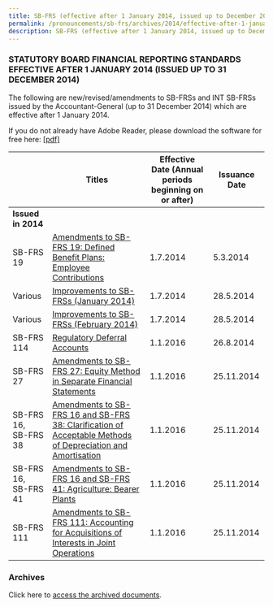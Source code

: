 ```yaml
---
title: SB-FRS (effective after 1 January 2014, issued up to December 2014)
permalink: /pronouncements/sb-frs/archives/2014/effective-after-1-january-2014-issued-up-to-december-2014/
description: SB-FRS (effective after 1 January 2014, issued up to December 2014)
---
```

### STATUTORY BOARD FINANCIAL REPORTING STANDARDS EFFECTIVE AFTER 1 JANUARY 2014 (ISSUED UP TO 31 DECEMBER 2014)

The following are new/revised/amendments to SB-FRSs and INT SB-FRSs issued by the Accountant-General (up to 31 December 2014) which are effective after 1 January 2014.

If you do not already have Adobe Reader, please download the software for free here: [\[pdf\]](http://www.adobe.com/products/acrobat/readstep2.html)

|  | Titles | Effective Date (Annual periods beginning on or after) | Issuance Date |
| -------- | -------- | -------- | -------- |
| **Issued in 2014** |  |  |  |
| SB-FRS 19 | [Amendments to SB-FRS 19: Defined Benefit Plans: Employee Contributions](/files/Docs/Default%20Source/Sb%20Frs/Aft%201%20Jan%202014%20to%20Dec%202014/amendments_to_sb-frs_19.pdf) | 1.7.2014 | 5.3.2014 |
| Various | [Improvements to SB-FRSs (January 2014)](/files/Docs/Default%20Source/Sb%20Frs/Aft%201%20Jan%202014%20to%20Dec%202014/improvements_to_sb-frss_(january_2014).pdf) | 1.7.2014 | 28.5.2014 |
| Various | [Improvements to SB-FRSs (February 2014)](/files/Docs/Default%20Source/Sb%20Frs/Aft%201%20Jan%202014%20to%20Dec%202014/improvements_to_sb-frss_(february_2014).pdf) | 1.7.2014 | 28.5.2014 |
| SB-FRS 114 | [Regulatory Deferral Accounts](/files/Docs/Default%20Source/Sb%20Frs/Aft%201%20Jan%202014%20to%20Dec%202014/sb-frs-114.pdf) | 1.1.2016 | 26.8.2014 |
| SB-FRS 27 | [Amendments to SB-FRS 27: Equity Method in Separate Financial Statements](/files/Docs/Default%20Source/Sb%20Frs/Aft%201%20Jan%202014%20to%20Dec%202014/amendments_to_sb-frs_27_(nov_2014).pdf) | 1.1.2016 | 25.11.2014 |
| SB-FRS 16,<br>SB-FRS 38 | [Amendments to SB-FRS 16 and SB-FRS 38: Clarification of Acceptable Methods of Depreciation and Amortisation](/files/Docs/Default%20Source/Sb%20Frs/Aft%201%20Jan%202014%20to%20Dec%202014/amendments_to_sb-frs_16_and_sb-frs_38_(nov_2014).pdf) | 1.1.2016 | 25.11.2014 |
| SB-FRS 16,<br>SB-FRS 41 | [Amendments to SB-FRS 16 and SB-FRS 41: Agriculture: Bearer Plants](/files/Docs/Default%20Source/Sb%20Frs/Aft%201%20Jan%202014%20to%20Dec%202014/amendments_to_sb-frs_16_and_sb-frs_41_(nov_2014).pdf) | 1.1.2016 | 25.11.2014 |
| SB-FRS 111 | [Amendments to SB-FRS 111: Accounting for Acquisitions of Interests in Joint Operations](/files/Docs/Default%20Source/Sb%20Frs/Aft%201%20Jan%202014%20to%20Dec%202014/amendments_to_sb-frs_111_(nov_2014).pdf) | 1.1.2016 | 25.11.2014 |

### Archives 

Click here to [access the archived documents](/pronouncements/sb-frs/archives/).